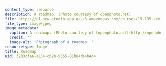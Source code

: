 ```yaml
---
content_type: resource
description: A roadmap. (Photo courtesy of openphoto.net)
file: https://ol-ocw-studio-app-qa.s3.amazonaws.com/courses/15-795-seminar-in-operations-management-fall-2002/3283cfa6a154cb2b955581b84da4b4d4_15-795f02.jpg
file_type: image/jpeg
image_metadata:
  caption: A roadmap. (Photo courtesy of [openphoto.net](http://openphoto.net/))
  credit: ''
  image-alt: 'Photograph of a roadmap. '
resourcetype: Image
title: Roadmap
uid: 3283cfa6-a154-cb2b-9555-81b84da4b4d4
---
```

